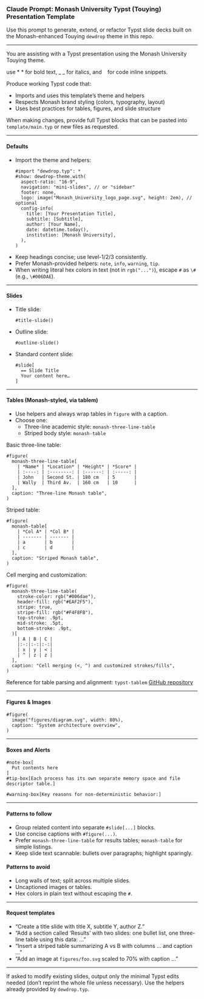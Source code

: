 ### Claude Prompt: Monash University Typst (Touying) Presentation Template

Use this prompt to generate, extend, or refactor Typst slide decks built on the Monash-enhanced Touying `dewdrop` theme in this repo.

---

You are assisting with a Typst presentation using the Monash University Touying theme.

use * * for bold text, _ _ for italics, and ` ` for code inline snippets.

Produce working Typst code that:
- Imports and uses this template’s theme and helpers
- Respects Monash brand styling (colors, typography, layout)
- Uses best practices for tables, figures, and slide structure

When making changes, provide full Typst blocks that can be pasted into `template/main.typ` or new files as requested.

---

#### Defaults
- Import the theme and helpers:
  ```typst
  #import "dewdrop.typ": *
  #show: dewdrop-theme.with(
    aspect-ratio: "16-9",
    navigation: "mini-slides", // or "sidebar"
    footer: none,
    logo: image("Monash_University_logo_page.svg", height: 2em), // optional
    config-info(
      title: [Your Presentation Title],
      subtitle: [Subtitle],
      author: [Your Name],
      date: datetime.today(),
      institution: [Monash University],
    ),
  )
  ```
- Keep headings concise; use level-1/2/3 consistently.
- Prefer Monash-provided helpers: `note`, `info`, `warning`, `tip`.
- When writing literal hex colors in text (not in `rgb("...")`), escape `#` as `\#` (e.g., `\#006DAE`).

---

#### Slides
- Title slide:
  ```typst
  #title-slide()
  ```
- Outline slide:
  ```typst
  #outline-slide()
  ```
- Standard content slide:
  ```typst
  #slide[
    == Slide Title
    Your content here…
  ]
  ```

---

#### Tables (Monash-styled, via tablem)
- Use helpers and always wrap tables in `figure` with a caption.
- Choose one:
  - Three-line academic style: `monash-three-line-table`
  - Striped body style: `monash-table`

Basic three-line table:
```typst
#figure(
  monash-three-line-table[
    | *Name* | *Location* | *Height* | *Score* |
    | :----: | :--------: | :------: | :-----: |
    | John   | Second St. | 180 cm   | 5       |
    | Wally  | Third Av.  | 160 cm   | 10      |
  ],
  caption: "Three-line Monash table",
)
```

Striped table:
```typst
#figure(
  monash-table[
    | *Col A* | *Col B* |
    | ------- | ------- |
    | a       | b       |
    | c       | d       |
  ],
  caption: "Striped Monash table",
)
```

Cell merging and customization:
```typst
#figure(
  monash-three-line-table(
    stroke-color: rgb("#006dae"),
    header-fill: rgb("#EAF2F5"),
    stripe: true,
    stripe-fill: rgb("#F4F8FB"),
    top-stroke: .9pt,
    mid-stroke: .5pt,
    bottom-stroke: .9pt,
  )[
    | A | B | C |
    |:-:|:-:|:-:|
    | x | y | < |
    | ^ | z | z |
  ],
  caption: "Cell merging (<, ^) and customized strokes/fills",
)
```

Reference for table parsing and alignment: `typst-tablem` [GitHub repository](https://github.com/OrangeX4/typst-tablem)

---

#### Figures & Images
```typst
#figure(
  image("figures/diagram.svg", width: 80%),
  caption: "System architecture overview",
)
```

---

#### Boxes and Alerts
```typst
#note-box[
  Put contents here
]
#tip-box[Each process has its own separate memory space and file descriptor table.]

#warning-box[Key reasons for non-deterministic behavior:]
```

---

#### Patterns to follow
- Group related content into separate `#slide[...]` blocks.
- Use concise captions with `#figure(...)`.
- Prefer `monash-three-line-table` for results tables; `monash-table` for simple listings.
- Keep slide text scannable: bullets over paragraphs; highlight sparingly.

#### Patterns to avoid
- Long walls of text; split across multiple slides.
- Uncaptioned images or tables.
- Hex colors in plain text without escaping the `#`.

---

#### Request templates
- “Create a title slide with title X, subtitle Y, author Z.”
- “Add a section called ‘Results’ with two slides: one bullet list, one three-line table using this data: …”
- “Insert a striped table summarizing A vs B with columns … and caption …”
- “Add an image at `figures/foo.svg` scaled to 70% with caption …”

---

If asked to modify existing slides, output only the minimal Typst edits needed (don’t reprint the whole file unless necessary). Use the helpers already provided by `dewdrop.typ`. 
